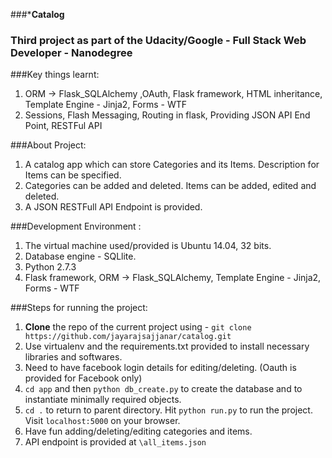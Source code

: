 ###*******************Catalog******************

###             Third project as part of the Udacity/Google - Full Stack Web Developer - Nanodegree
 
###Key things learnt:
1. ORM -> Flask_SQLAlchemy ,OAuth, Flask framework, HTML inheritance, Template Engine - Jinja2, Forms - WTF
2. Sessions, Flash Messaging, Routing in flask, Providing JSON API End Point, RESTFul API


###About Project:
1. A catalog app which can store Categories and its Items. Description for Items can be specified.
2. Categories can be added and deleted. Items can be added, edited and deleted.
3. A JSON RESTFull API Endpoint is provided.

###Development Environment :
1. The virtual machine used/provided is Ubuntu 14.04, 32 bits.
2. Database engine - SQLlite.
3. Python 2.7.3
4. Flask framework, ORM -> Flask_SQLAlchemy, Template Engine - Jinja2, Forms - WTF

###Steps for running the project:
1. **Clone** the repo of the current project using - `git clone https://github.com/jayarajsajjanar/catalog.git` 
2.  Use virtualenv and the requirements.txt provided to install necessary libraries and softwares.
3.  Need to have facebook login details for editing/deleting. (Oauth is provided for Facebook only)
2. `cd app` and then  `python db_create.py` to create the database and to instantiate minimally required objects.
3. `cd .` to return to parent directory. Hit `python run.py` to run the project. Visit `localhost:5000` on your browser.
4.  Have fun adding/deleting/editing categories and items.
5.  API endpoint is provided at `\all_items.json`

      


